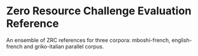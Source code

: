 # Zero Resource Challenge Evaluation Reference 
An ensemble of ZRC references for three corpora: mboshi-french, english-french and griko-italian parallel corpus.
